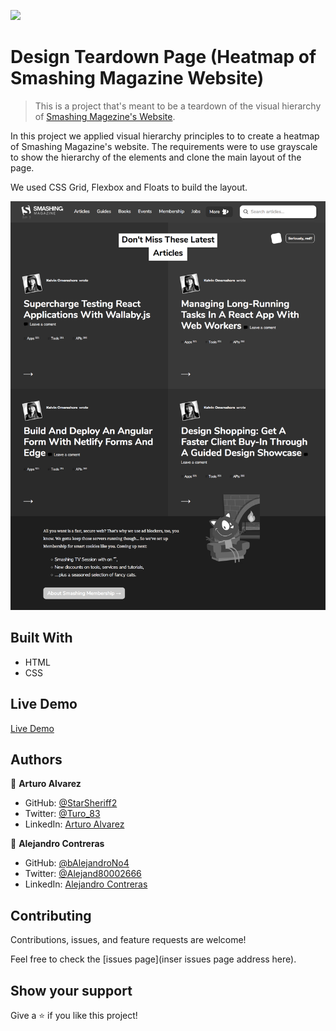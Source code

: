 ![](https://img.shields.io/badge/Microverse-blueviolet)

# Design Teardown Page (Heatmap of Smashing Magazine Website)

> This is a project that's meant to be a teardown of the visual hierarchy of [Smashing Magezine's Website](https://www.smashingmagazine.com/).

In this project we applied visual hierarchy principles to to create a heatmap of Smashing Magazine's website. The requirements were to use grayscale to show the hierarchy of the elements and clone the main layout of the page.

We used CSS Grid, Flexbox and Floats to build the layout.

![screenshot](./assets/README/webpageScreenshot.png)

## Built With

- HTML
- CSS

## Live Demo

[Live Demo](https://starsheriff2.github.io/Design-Teardown-heatmap/)

## Authors

👤 **Arturo Alvarez**

- GitHub: [@StarSheriff2](https://github.com/StarSheriff2)
- Twitter: [@Turo_83](https://twitter.com/Turo_83)
- LinkedIn: [Arturo Alvarez](https://www.linkedin.com/in/arturoalvarezv/)

👤 **Alejandro Contreras**

- GitHub: [@bAlejandroNo4](https://github.com/AlejandroNo4)
- Twitter: [@Alejand80002666](https://twitter.com/Alejand80002666)
- LinkedIn: [Alejandro Contreras](https://www.linkedin.com/in/alejandro-contreras-rodriguez-b524821b5/)

## Contributing

Contributions, issues, and feature requests are welcome!

Feel free to check the [issues page](inser issues page address here).

## Show your support

Give a ⭐️ if you like this project!
